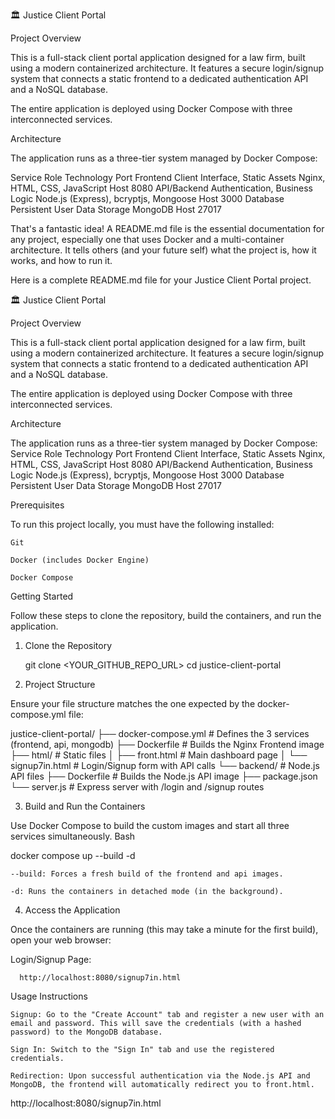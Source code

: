 🏛️ Justice Client Portal

Project Overview

This is a full-stack client portal application designed for a law firm, built using a modern containerized architecture. It features a secure login/signup system that connects a static frontend to a dedicated authentication API and a NoSQL database.

The entire application is deployed using Docker Compose with three interconnected services.

Architecture

The application runs as a three-tier system managed by Docker Compose:

Service	Role	Technology	                                                            Port
Frontend	   Client Interface, Static Assets	Nginx, HTML, CSS, JavaScript	        Host 8080
API/Backend	   Authentication, Business Logic	Node.js (Express), bcryptjs, Mongoose	Host 3000
Database	   Persistent User Data Storage	MongoDB	                                    Host 27017

That's a fantastic idea! A README.md file is the essential documentation for any project, especially one that uses Docker and a multi-container architecture. It tells others (and your future self) what the project is, how it works, and how to run it.

Here is a complete README.md file for your Justice Client Portal project.

🏛️ Justice Client Portal

Project Overview

This is a full-stack client portal application designed for a law firm, built using a modern containerized architecture. It features a secure login/signup system that connects a static frontend to a dedicated authentication API and a NoSQL database.

The entire application is deployed using Docker Compose with three interconnected services.

Architecture

The application runs as a three-tier system managed by Docker Compose:
Service	Role	Technology	Port
Frontend	Client Interface, Static Assets	Nginx, HTML, CSS, JavaScript	Host 8080
API/Backend	Authentication, Business Logic	Node.js (Express), bcryptjs, Mongoose	Host 3000
Database	Persistent User Data Storage	MongoDB	Host 27017

Prerequisites

To run this project locally, you must have the following installed:

    Git

    Docker (includes Docker Engine)

    Docker Compose

Getting Started

Follow these steps to clone the repository, build the containers, and run the application.

1. Clone the Repository

   git clone <YOUR_GITHUB_REPO_URL>
cd justice-client-portal

2. Project Structure

Ensure your file structure matches the one expected by the docker-compose.yml file:

justice-client-portal/
├── docker-compose.yml          # Defines the 3 services (frontend, api, mongodb)
├── Dockerfile                  # Builds the Nginx Frontend image
├── html/                       # Static files
│   ├── front.html              # Main dashboard page
│   └── signup7in.html          # Login/Signup form with API calls
└── backend/                    # Node.js API files
    ├── Dockerfile              # Builds the Node.js API image
    ├── package.json
    └── server.js               # Express server with /login and /signup routes

3. Build and Run the Containers

Use Docker Compose to build the custom images and start all three services simultaneously.
Bash

docker compose up --build -d

    --build: Forces a fresh build of the frontend and api images.

    -d: Runs the containers in detached mode (in the background).
    
4. Access the Application

Once the containers are running (this may take a minute for the first build), open your web browser:

Login/Signup Page:

      http://localhost:8080/signup7in.html            


Usage Instructions

    Signup: Go to the "Create Account" tab and register a new user with an email and password. This will save the credentials (with a hashed password) to the MongoDB database.

    Sign In: Switch to the "Sign In" tab and use the registered credentials.

    Redirection: Upon successful authentication via the Node.js API and MongoDB, the frontend will automatically redirect you to front.html.

http://localhost:8080/signup7in.html
